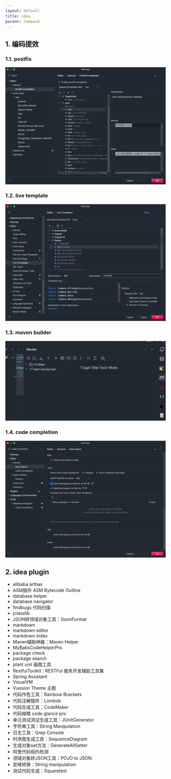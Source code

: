 ```yaml
---
layout: default
title: idea
parent: Command
---
```


## 1. 编码提效

### 1.1. postfix
![img.png](img/postfix.png)
### 1.2. live template
![img.png](img/template.png)
### 1.3. maven builder

![img.png](img/maven.png)
### 1.4. code completion

![img.png](img/completion.png)


## 2. idea plugin

- alibaba arthas
- ASM插件 ASM Bytecode Outline
- database helper
- database navigator
- findbugs 代码扫描
- jclasslib
- JSON转领域对象工具：GsonFormat
- markdown
- markdown editor
- markdown index
- Maven辅助神器：Maven Helper
- MyBatisCodeHelperPro
- package check
- package search
- plant uml 画图工具
- RestfulToolkit : RESTFul 服务开发辅助工具集
- Spring Assistant
- VisualVM
- Vuesion Theme 主题
- 代码作色工具：Rainbow Brackets
- 代码注解插件：Lombok
- 代码生成工具：CodeMaker
- 代码缩略 code glance pro
- 单元测试测试生成工具：JUnitGenerator
- 字符串工具：String Manipulation
- 日志工具：Grep Console
- 时序图生成工具：SequenceDiagram
- 生成对象set方法：GenerateAllSetter
- 阿里代码规约检测
- 领域对象转JSON工具：POJO to JSON
- 驼峰转换：String manipulation
 - 测试代码生成：Squaretest